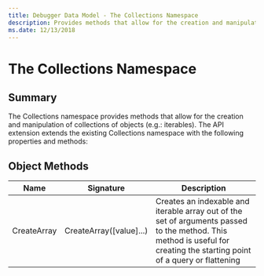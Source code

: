 ```yaml
---
title: Debugger Data Model - The Collections Namespace
description: Provides methods that allow for the creation and manipulation of collections of objects (e.g.: iterables).
ms.date: 12/13/2018
---
```

# The Collections Namespace
## Summary
The Collections namespace provides methods that allow for the creation and manipulation of collections of objects (e.g.: iterables). The API extension extends the existing Collections namespace with the following properties and methods:

## Object Methods
|Name|Signature|Description|
|--- |--- |--- |
|CreateArray|CreateArray([value]...)|Creates an indexable and iterable array out of the set of arguments passed to the method. This method is useful for creating the starting point of a query or flattening|